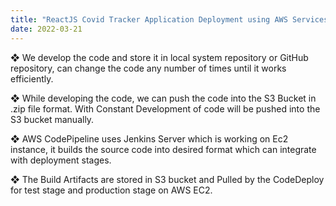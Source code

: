 ```yaml
---
title: "ReactJS Covid Tracker Application Deployment using AWS Services"
date: 2022-03-21
---
```

❖ We develop the code and store it in local system repository or GitHub repository, can change the code any number of times until it works efficiently.

❖ While developing the code, we can push the code into the S3 Bucket in .zip file format. With Constant Development of code will be pushed into the S3 bucket manually.

❖ AWS CodePipeline uses Jenkins Server which is working on Ec2 instance, it builds the source code into desired format which can integrate with deployment stages.

❖ The Build Artifacts are stored in S3 bucket and Pulled by the CodeDeploy for test stage and production stage on AWS EC2.
